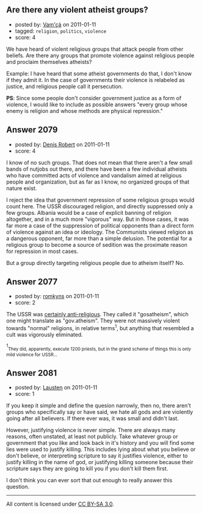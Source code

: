 ## Are there any violent atheist groups?

- posted by: [Vam'çá](https://stackexchange.com/users/-1/384-vam) on 2011-01-11
- tagged: `religion`, `politics`, `violence`
- score: 4

We have heard of violent religious groups that attack people from other beliefs.
Are there any groups that promote violence against religious people and proclaim themselves atheists?

Example: I have heard that some atheist governments do that, I don't know if they admit it.
In the case of governments their violence is relabeled as justice, and religious people call it persecution.

**PS**: Since some people don't consider government justice as a form of violence, I would like to include as possible answers "every group whose enemy is religion and whose methods are physical repression."


## Answer 2079

- posted by: [Denis Robert](https://stackexchange.com/users/-1/122-denis-robert) on 2011-01-11
- score: 4

I know of no such groups. That does not mean that there aren't a few small bands of nutjobs out there, and there have been a few individual atheists who have committed acts of violence and vandalism aimed at religious people and organization, but as far as I know, no organized groups of that nature exist.

I reject the idea that government repression of some religious groups would count here. The USSR discouraged religion, and directly suppressed only a few groups. Albania would be a case of explicit banning of religion altogether, and in a much more "vigorous" way. But in those cases, it was far more a case of the suppression of political opponents than a direct form of violence against an idea or ideology. The Communists viewed religion as a dangerous opponent, far more than a simple delusion. The potential for a religious group to become a source of sedition was the proximate reason for repression in most cases. 

But a group directly targeting religious people due to atheism itself? No.
 


## Answer 2077

- posted by: [romkyns](https://stackexchange.com/users/-1/89-romkyns) on 2011-01-11
- score: 2

The USSR was [certainly anti-religious](http://en.wikipedia.org/wiki/Religion_in_the_Soviet_Union). They called it "gosatheism", which one might translate as "gov.atheism". They were not massively violent towards "normal" religions, in relative terms<sup>1</sup>, but anything that resembled a cult was vigorously eliminated.

<sup>1</sup><sub>They did, apparently, execute 1200 priests, but in the grand scheme of things this is only mild violence for USSR...</sub>


## Answer 2081

- posted by: [Lausten](https://stackexchange.com/users/-1/584-lausten) on 2011-01-11
- score: 1

If you keep it simple and define the quesion narrowly, then no, there aren't groups who specifically say or have said, we hate all gods and are violently going after all believers. If there ever was, it was small and didn't last. 

However, justifying violence is never simple. There are always many reasons, often unstated, at least not publicly. Take whatever group or government that you like and look back in it's history and you will find some lies were used to justify killing. This includes lying about what you believe or don't believe, or interpreting scripture to say it justifies violence, either to justify killing in the name of god, or justifying killing someone because their scripture says they are going to kill you if you don't kill them first. 

I don't think you can ever sort that out enough to really answer this question. 



---

All content is licensed under [CC BY-SA 3.0](https://creativecommons.org/licenses/by-sa/3.0/).

